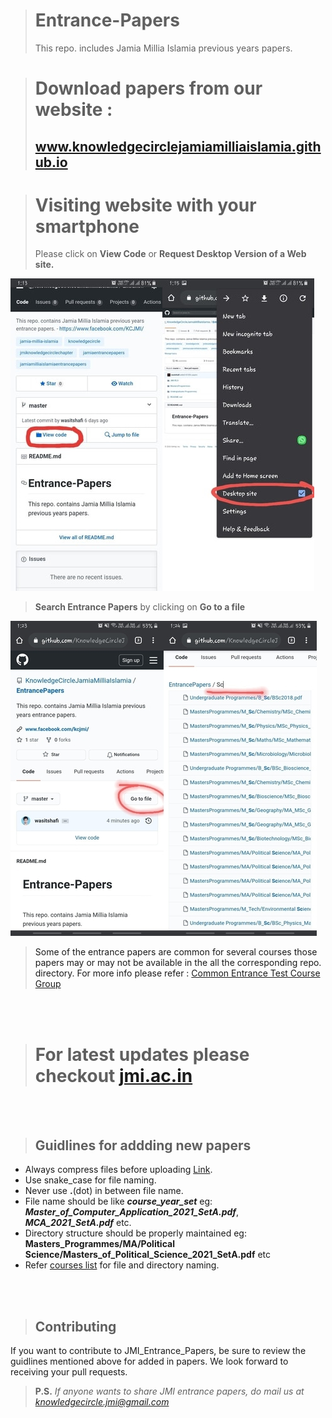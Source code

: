 > # Entrance-Papers
> This repo. includes Jamia Millia Islamia previous years papers.

> # Download papers from our website : 
> <a href='https://knowledgecirclejamiamilliaislamia.github.io/'><h2>www.knowledgecirclejamiamilliaislamia.github.io</h2><a/>

  
> # **Visiting website with your smartphone**
> Please click on <b>View Code</b> or <b>Request Desktop Version of a Web site.</b>


<img src="/Misc/img1.jpeg"/>
<br/>

> **Search Entrance Papers** by clicking on **Go to a file**<br/>

<img src="/Misc/img2.jpg"/>
<br/>

> <p>Some of the entrance papers are common for several courses those papers may or may not be available in the all the corresponding repo. directory.
> For more info please refer : <a href="/Misc/Common_Entrance_Test_For_The_Group_B01_B04_B05_B06_Others.pdf" title="Course Groups"> Common Entrance Test Course Group </a></p>

<br/>
<br/>

> <h1>For latest updates please checkout <a href="https://www.jmi.ac.in/" title="Jamia Millia Islamia">jmi.ac.in</a></h1>
<br/>
<br/>

> <h2><b>Guidlines for addding new papers</b></h2>

- Always compress files before uploading <a href="https://www.ilovepdf.com/compress_pdf">Link</a>.
- Use snake_case for file naming.
- Never use **.**(dot) in between file name.
- File name should be like **_course_year_set_** eg: **_Master_of_Computer_Application_2021_SetA.pdf_**, **_MCA_2021_SetA.pdf_** etc.
- Directory structure should be properly maintained eg: **Masters_Programmes/MA/Political Science/Masters_of_Political_Science_2021_SetA.pdf** etc
- Refer <a href="https://www.jmi.ac.in/studyatjamia/courseslist/regular">courses list</a> for file and directory naming.

<br/>
<br/>
  
  ><h2><b>Contributing</b></h2>
  
  If you want to contribute to JMI_Entrance_Papers, be sure to review the guidlines mentioned above for added in papers. We look forward to receiving your pull requests.

> **P.S.** _If anyone wants to share JMI entrance papers, do mail us at <a href="mailto:knowledgecircle.jmi@gmail.com">knowledgecircle.jmi@gmail.com</a>_
